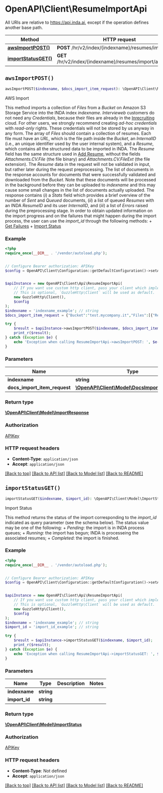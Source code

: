 # OpenAPI\Client\ResumeImportApi

All URIs are relative to https://api.inda.ai, except if the operation defines another base path.

| Method | HTTP request | Description |
| ------------- | ------------- | ------------- |
| [**awsImportPOST()**](ResumeImportApi.md#awsImportPOST) | **POST** /hr/v2/index/{indexname}/resumes/import/aws/ | AWS Import |
| [**importStatusGET()**](ResumeImportApi.md#importStatusGET) | **GET** /hr/v2/index/{indexname}/resumes/import/aws/status/ | Import Status |


## `awsImportPOST()`

```php
awsImportPOST($indexname, $docs_import_item_request): \OpenAPI\Client\Model\ImportResponse
```

AWS Import

This method imports a collection of *Files* from a *Bucket* on Amazon S3 Storage Service into the INDA index  *indexname*.  *Intervieweb* customers do not need any  *Credentials*, because their files are already in the [Inrecruiting](https://www.in-recruiting.com/en/) cloud. For other users, we strongly recommend creating *ad-hoc credentials* with *read-only* rights. These credentials will not be stored by us anyway in any form.  The array of *Files* should contain a collection of resumes. Each file must have an *URL*, which is the file path inside the *Bucket*, an *InternalID* (i.e., an unique identifier used by the user internal system), and a *Resume*, which contains all the structured data to be imported in INDA. The *Resume* field has the same structure used in [Add Resume](https://api.inda.ai/hr/docs/v2/#operation/add_resume__POST), without the fields *Attachments.CV.File* (the file binary) and  *Attachments.CV.FileExt* (the file extension). The *Resume* data in the request will not be validated in input, but rather later during the request preprocessing.  The list of documents in the response accounts for documents that were successfully validated and downloaded from the *Bucket*. Note that these documents will be processed in the background before they can be uploaded to *indexname* and this may cause some small changes in the list of documents actually uploaded.  The response contains (*i*) a *Stats* field which provides a brief overview of the number of *Sent* and *Queued* documents, (*ii*) a list of queued *Resumes* with an INDA *ResumeID* and its user *InternalID*, and (*iii*) a list of *Errors* raised during the preprocessing stage.  In order to obtain updated information on the import progress and on the failures that might happen during the import process, the user can use the *import_id* through the following methods: + [Get Failures](https://api.inda.ai/hr/docs/v2/#operation/get_failures__GET) + [Import Status](https://api.inda.ai/hr/docs/v2/#operation/import_status__GET)

### Example

```php
<?php
require_once(__DIR__ . '/vendor/autoload.php');


// Configure Bearer authorization: APIKey
$config = OpenAPI\Client\Configuration::getDefaultConfiguration()->setAccessToken('YOUR_ACCESS_TOKEN');


$apiInstance = new OpenAPI\Client\Api\ResumeImportApi(
    // If you want use custom http client, pass your client which implements `GuzzleHttp\ClientInterface`.
    // This is optional, `GuzzleHttp\Client` will be used as default.
    new GuzzleHttp\Client(),
    $config
);
$indexname = 'indexname_example'; // string
$docs_import_item_request = {"Bucket":"test.mycompany.it","Files":[{"Resume":{"Data":{"JobTitle":{"Details":{"IsValidated":true,"Score":0.75},"Value":"back-end developer"},"PersonalInfo":{"PersonName":{"GivenName":{"Details":{"IsValidated":true},"Value":"John"},"FamilyName":{"Details":{"IsValidated":true},"Value":"Doe"},"FormattedName":{"Details":{"IsValidated":true},"Value":"John Doe"}},"Birthdate":{"Details":{"IsValidated":true},"Value":"1990-11-01"},"Age":{"Details":{"IsValidated":true},"Value":28}},"ContactInfo":{"PhoneNumbers":[{"Number":{"Details":{"IsValidated":true},"Value":{"CountryCode":"IT","CountryDialling":"39","DialNumber":"0000000000"}}},{"Number":{"Details":{"IsValidated":true},"Value":{"CountryCode":"IT","CountryDialling":"39","DialNumber":"1111111111"}}}],"EmailAddresses":[{"Address":{"Details":{"IsValidated":true},"Value":"johndoe@gmail.com"}}],"Links":[{"URL":{"Details":{"IsValidated":true},"Value":"http://linkedin.com/profile/JohnDoe90"},"Label":{"Details":{"IsValidated":true},"Value":"LinkedIn"}},{"URL":{"Details":{"IsValidated":true},"Value":"http://facebook.com/profile/JohnnyDoevo"},"Label":{"Details":{"IsValidated":true},"Value":"Facebook"}}]},"PersonLocation":{"PermanentLocation":{"City":{"Details":{"IsValidated":true},"Value":"Anytown"},"Country":{"Details":{"IsValidated":true},"Value":"Usa"},"GeoCoordinates":{"Details":{"IsValidated":true},"Value":{"Lat":45.0,"Lon":-15.0}},"CountryCode":{"Details":{"IsValidated":true},"Value":"US"},"PostalCode":{"Details":{"IsValidated":true},"Value":"10155"},"StreetAddress":{"Details":{"IsValidated":true},"Value":"Main Street, 3"},"County":{"Details":{"IsValidated":true},"Value":"Bestcounty"},"Region":{"Details":{"IsValidated":true},"Value":"Topregion"}}},"EducationExperiences":[{"EducationTitle":{"Details":{"IsValidated":true},"Value":"high school degree"},"FieldOfStudy":{"Details":{"IsValidated":true},"Value":"engineering"},"EducationLevelCode":{"Details":{"IsValidated":true},"Value":{"EQF":5}},"StartDate":{"Details":{"IsValidated":true},"Value":"2007-09-20"},"EndDate":{"Details":{"IsValidated":true},"Value":"2011-06-11"},"Duration":{"Details":{"IsValidated":true},"Value":500},"Location":{"City":{"Details":{"IsValidated":true},"Value":"Anytown"},"Country":{"Details":{"IsValidated":true},"Value":"USA"},"GeoCoordinates":{"Details":{"IsValidated":true},"Value":{"Lat":45.0,"Lon":-15.0}}},"Organization":{"OrganizationName":{"Details":{"IsValidated":true},"Value":"Generic High School"}}}],"WorkExperiences":[{"PositionTitle":{"Details":{"IsValidated":true,"Score":0.75},"Value":"generic work"},"StartDate":{"Details":{"IsValidated":true},"Value":"2011-09-01"},"EndDate":{"Details":{"IsValidated":true},"Value":"2012-09-12"},"Duration":{"Details":{"IsValidated":true},"Value":300},"Location":{"City":{"Details":{"IsValidated":true},"Value":"Anytown"},"Country":{"Details":{"IsValidated":true},"Value":"Italy"},"GeoCoordinates":{"Details":{"IsValidated":true},"Value":{"Lat":45.0,"Lon":-15.0}}},"Employer":{"OrganizationName":{"Details":{"IsValidated":true},"Value":"Serramenti"}}},{"PositionTitle":{"Details":{"IsValidated":true,"Score":0.75},"Value":"generic work"},"StartDate":{"Details":{"IsValidated":true},"Value":"2012-10-27"},"EndDate":{"Details":{"IsValidated":true},"Value":"2015-06-16"},"Duration":{"Details":{"IsValidated":true},"Value":600},"Location":{"City":{"Details":{"IsValidated":true},"Value":"Anytown"},"Country":{"Details":{"IsValidated":true},"Value":"Anycountry"},"GeoCoordinates":{"Details":{"IsValidated":true},"Value":{"Lat":45.0,"Lon":-15.0}}},"Employer":{"OrganizationName":{"Details":{"IsValidated":true},"Value":"Generic company"}}}],"Skills":[{"Details":{"Category":"IT","IsValidated":true,"TextPositions":[{"Start":42,"End":56}],"Score":0.97},"Value":"programmazione"},{"Details":{"Category":"IT","IsValidated":true,"TextPositions":[{"Start":59,"End":61}],"Score":0.9},"Value":"C#"}],"JobTitles":[{"Details":{"IsValidated":true,"TextPositions":[{"Start":21,"End":39}],"Score":0.95},"Value":"back-end developer"}],"Languages":[{"Details":{"IsValidated":true,"ProficiencyLevelCode":{"CEFR":{"Writing":"A2","Reading":"B2","Listening":"B1","SpokenInteraction":"B1","SpokenProduction":"B1"}}},"Value":"italian"},{"Details":{"IsValidated":true,"IsPrimary":true},"Value":"english"}]},"Attachments":{"CV":{"Language":"en","Filename":"John_Doe_CV.pdf"},"Pic":{"File":"<base64 of picture>","FileExt":"<extension of picture>"}}},"URL":"1680/candidati/cv/JohnDoeCV.pdf","InternalID":35660},"etc.."]}; // \OpenAPI\Client\Model\DocsImportItemRequest

try {
    $result = $apiInstance->awsImportPOST($indexname, $docs_import_item_request);
    print_r($result);
} catch (Exception $e) {
    echo 'Exception when calling ResumeImportApi->awsImportPOST: ', $e->getMessage(), PHP_EOL;
}
```

### Parameters

| Name | Type | Description  | Notes |
| ------------- | ------------- | ------------- | ------------- |
| **indexname** | **string**|  | |
| **docs_import_item_request** | [**\OpenAPI\Client\Model\DocsImportItemRequest**](../Model/DocsImportItemRequest.md)|  | |

### Return type

[**\OpenAPI\Client\Model\ImportResponse**](../Model/ImportResponse.md)

### Authorization

[APIKey](../../README.md#APIKey)

### HTTP request headers

- **Content-Type**: `application/json`
- **Accept**: `application/json`

[[Back to top]](#) [[Back to API list]](../../README.md#endpoints)
[[Back to Model list]](../../README.md#models)
[[Back to README]](../../README.md)

## `importStatusGET()`

```php
importStatusGET($indexname, $import_id): \OpenAPI\Client\Model\ImportStatus
```

Import Status

This method returns the status of the import corresponding to the *import_id* indicated as query parameter (see the schema below). The status value may be one of the following: + *Pending*: the import is in INDA process queues; + *Running*: the import has begun; INDA is processeing the associated resumes; + *Completed*: the import is finished.

### Example

```php
<?php
require_once(__DIR__ . '/vendor/autoload.php');


// Configure Bearer authorization: APIKey
$config = OpenAPI\Client\Configuration::getDefaultConfiguration()->setAccessToken('YOUR_ACCESS_TOKEN');


$apiInstance = new OpenAPI\Client\Api\ResumeImportApi(
    // If you want use custom http client, pass your client which implements `GuzzleHttp\ClientInterface`.
    // This is optional, `GuzzleHttp\Client` will be used as default.
    new GuzzleHttp\Client(),
    $config
);
$indexname = 'indexname_example'; // string
$import_id = 'import_id_example'; // string

try {
    $result = $apiInstance->importStatusGET($indexname, $import_id);
    print_r($result);
} catch (Exception $e) {
    echo 'Exception when calling ResumeImportApi->importStatusGET: ', $e->getMessage(), PHP_EOL;
}
```

### Parameters

| Name | Type | Description  | Notes |
| ------------- | ------------- | ------------- | ------------- |
| **indexname** | **string**|  | |
| **import_id** | **string**|  | |

### Return type

[**\OpenAPI\Client\Model\ImportStatus**](../Model/ImportStatus.md)

### Authorization

[APIKey](../../README.md#APIKey)

### HTTP request headers

- **Content-Type**: Not defined
- **Accept**: `application/json`

[[Back to top]](#) [[Back to API list]](../../README.md#endpoints)
[[Back to Model list]](../../README.md#models)
[[Back to README]](../../README.md)
